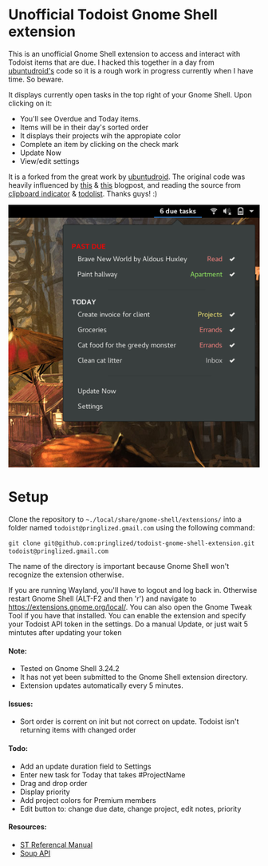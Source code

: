 # Unofficial Todoist Gnome Shell extension

This is an unofficial Gnome Shell extension to access and interact with Todoist items that are due.  I hacked this together in a day from [ubuntudroid's](https://github.com/ubuntudroid/todoist-gnome-shell-extension) code so it is a rough work in progress currently when I have time. So beware.

It displays currently open tasks in the top right of your Gnome Shell. Upon clicking on it:
* You'll see Overdue and Today items.
* Items will be in their day's sorted order
* It displays their projects wih the appropiate color
* Complete an item by clicking on the check mark
* Update Now
* View/edit settings

It is a forked from the great work by [ubuntudroid](https://github.com/ubuntudroid/todoist-gnome-shell-extension).  The original code was heavily influenced by [this](http://smasue.github.io/gnome-shell-tw) & [this](http://www.mibus.org/2013/02/15/making-gnome-shell-plugins-save-their-config/) blogpost, and reading the source from [clipboard indicator](https://github.com/Tudmotu/gnome-shell-extension-clipboard-indicator) & [todolist](https://github.com/bsaleil/todolist-gnome-shell-extension). Thanks guys! :)

![Screenshot](assets/screenshot_dropdown.png?raw=true "Screenshot")

# Setup

Clone the repository to `~./local/share/gnome-shell/extensions/` into a folder named `todoist@pringlized.gmail.com` using the following command:

    git clone git@github.com:pringlized/todoist-gnome-shell-extension.git todoist@pringlized.gmail.com
    
The name of the directory is important because Gnome Shell won't recognize the extension otherwise.

If you are running Wayland, you'll have to logout and log back in.  Otherwise restart Gnome Shell (ALT-F2 and then 'r') and navigate to https://extensions.gnome.org/local/. You can also open the Gnome Tweak Tool if you have that installed. You can enable the extension and specify your Todoist API token in the settings.  Do a manual Update, or just wait 5 mintutes after updating your token

#### Note:
* Tested on Gnome Shell 3.24.2
* It has not yet been submitted to the Gnome Shell extension directory.
* Extension updates automatically every 5 minutes.

#### Issues:
* Sort order is corrent on init but not correct on update.  Todoist isn't returning items with changed order

#### Todo:
* Add an update duration field to Settings
* Enter new task for Today that takes #ProjectName
* Drag and drop order
* Display priority
* Add project colors for Premium members
* Edit button to: change due date, change project, edit notes, priority

#### Resources:
* [ST Referencal Manual](https://developer.gnome.org/st/3.24/)
* [Soup API](https://people.gnome.org/~gcampagna/docs/Soup-2.4/index.html)
